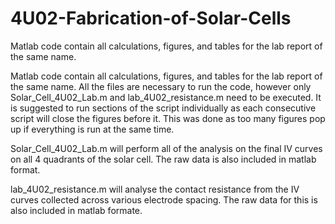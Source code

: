 # 4U02-Fabrication-of-Solar-Cells
Matlab code contain all calculations, figures, and tables for the lab report of the same name.

Matlab code contain all calculations, figures, and tables for the lab report of the same name. All the files are necessary to run the code, however only Solar_Cell_4U02_Lab.m and lab_4U02_resistance.m need to be executed. It is suggested to run sections of the script individually as each consecutive script will close the figures before it. This was done as too many figures pop up if everything is run at the same time.

Solar_Cell_4U02_Lab.m will perform all of the analysis on the final IV curves on all 4 quadrants of the solar cell. The raw data is also included in matlab format.

lab_4U02_resistance.m will analyse the contact resistance from the IV curves collected across various electrode spacing. The raw data for this is also included in matlab formate.
